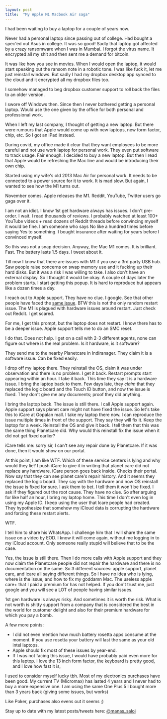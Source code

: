 ```yaml
---
layout: post
title:  "My Apple M1 Macbook Air saga"
---
```


I had been waiting to buy a laptop for a couple of years now.

Never had a personal laptop since passing out of college. Had bought a spec'ed out Asus in college. It was so good!
Sadly that laptop got affected by a crazy ransomware when I was in Mumbai. I forgot the virus name. It encrypted all my shit and then sent me a demand for bitcoin.

It was like how you see in movies. When I would open the laptop, it would start speaking out the ransom note in a robotic tone. I was like fuck it, let me just reinstall windows. But sadly I had my dropbox desktop app synced to the cloud and it encrypted all my dropbox files too.

I somehow managed to beg dropbox customer support to roll back the files to an older version.

I swore off Windows then. Since then I never bothered getting a personal laptop. Would use the one given by the office for both personal and professional work.

When I left my last company, I thought of getting a new laptop. But there were rumours that Apple would come up with new laptops, new form factor, chip, etc. So I got an iPad instead.

During covid, my office made it clear that they want employees to be more careful and not use work laptop for personal work. They even put software to track usage. Fair enough. I decided to buy a new laptop. But then I read that Apple would be refreshing the Mac line and would be introducing their own chip.

Started using my wife's old 2013 Mac Air for personal work. It needs to be connected to a power source for it to work. It is mad slow. But again, I wanted to see how the M1 turns out.

November comes. Apple releases the M1. Reddit, YouTube, Twitter users go gaga over it.

I am not an idiot. I know 1st get hardware always has issues. I don't pre-order. I wait. I read thousands of reviews. I probably watched at least 100+ YouTube videos + read dozens of Reddit threads before convincing myself it would be fine. I am someone who says No like a hundred times before saying Yes to something. I bought insurance after waiting for years before I convinced myself.

So this was not a snap decision. Anyway, the Mac M1 comes. It is brilliant. Fast. The battery lasts 1.5 days. I tweet about it.

Till now I know that there are issues with M1 if you use a 3rd party USB hub. Saw people raise concerns on swap memory use and it fucking up their hard disks. But it was a risk I was willing to take. I also don't have an external display. So I thought it would be okay. A couple of days later the problem starts. I start getting this popup. It is hard to reproduce but appears like a dozen times a day.

I reach out to Apple support. They have no clue. I google. See that other people have faced the [same issue]( https://discussions.apple.com/thread/252249950). BTW this is not the only random restart issue. The M1 is plagued with hardware issues around restart. Just check out Reddit. I get scared.

For me, I get this prompt, but the laptop does not restart. I know there has to be a deeper issue. Apple support tells me to do an SMC reset.

I do that. Does not help. I get on a call with 2-3 different agents, none can figure out where is the real problem. Is it hardware, is it software?

They send me to the nearby Planetcare in Indiranager. They claim it is a software issue. Can be fixed easily.

I drop off my laptop there. They reinstall the OS, claim it was under observation and there is no problem. I get it back. Restart prompts start appearing within an hour. I take it back. This time they say it is a hardware issue. I bring the laptop back to them. Few days late, they *claim* that they replaced the logic board and the Touch ID button, and now the issue is fixed. They don't give me any documents; proof they did anything.

I bring the laptop back. The issue is still there. I call Apple support again. Apple support says planet care might not have fixed the issue. So let's take this to iCare at Gopalan mall. I take my laptop there now. I can reproduce the issue multiple times in front of the support. They say they will fix it. Keep the laptop for a week. Reinstall the OS and give it back. I tell them that this was the same thing Planetcare did. Why would this reinstall fix the issue when it did not get fixed earlier?

iCare tells me: sorry sir, I can't see any repair done by Planetcare. If it was done, then it would show on our portal.

At this point, I am like WTF. Which of these service centers is lying and why would they lie? I push iCare to give it in writing that planet care did not replace any hardware. iCare person goes back inside. Checks their portal. Now say that they can see planet care's repair history. And it seems they replaced the logic board. They say with the hardware and now OS reinstall the issue is fixed for sure. I ask them to bet. I tell them it won't be fixed. I ask if they figured out the root cause. They have no clue. So after arguing for like half an hour, I bring my laptop home. This time I don't even log in using my Apple ID. I keep using the user that Icare people had created. They hypothesize that somehow my iCloud data is corrupting the hardware and forcing these restart alerts.

WTF.

I tell him to share his WhatsApp. I challenge him that I will share the same issue on a video by EOD. I know it will come again, without me logging in to my iCloud account. Only someone really stupid will believe that to be the case.

Yes, the issue is still there. Then I do more calls with Apple support and they now claim the Planetcare people did not repair the hardware and there is no documentation on the same. So 3 different sources: apple support, planet care, and icare all saying different things. So I have no idea who is lying, where is the issue, and how to fix my goddamn Mac. The useless apple care+ that I paid a premium for has not helped. If you don't trust me, just google and you will see a LOT of people having similar issues.

1st gen hardware is always risky. And sometimes it is worth the risk. What is not worth is shitty support from a company that is considered the best in the world for customer delight and also for their premium hardware for which you pay a bomb.

A few more points:
- I did not even mention how much battery rosetta apps consume at the moment. If you use rosetta your battery will last the same as your old intel laptops.
- Apple should fix most of these issues by year-end.
- If I was not facing this issue, I would have probably paid even more for this laptop. I love the 13 inch form factor, the keyboard is pretty good, and I love how fast it is,

I used to consider myself lucky tbh. Most of my electronics purchases have been good. My current TV (Micromax) has lasted 4 years and I never had to buy a more expensive one. I am using the same One Plus 5 I bought more than 3 years back (giving some issues, but works)

Like Poker, purchases also evens out it seems ;)

Stay up to date with my latest posts/tweets here: [@manas_saloi](http://twitter.com/manas_saloi)
